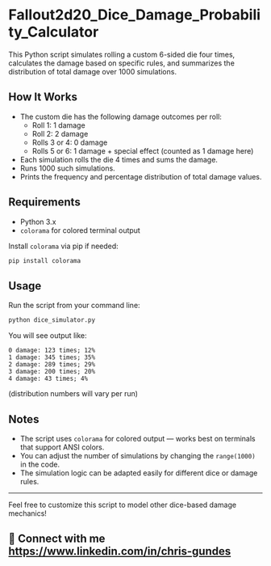 # Fallout2d20_Dice_Damage_Probability_Calculator

This Python script simulates rolling a custom 6-sided die four times, calculates the damage based on specific rules, and summarizes the distribution of total damage over 1000 simulations.

## How It Works

- The custom die has the following damage outcomes per roll:
  - Roll 1: 1 damage
  - Roll 2: 2 damage
  - Rolls 3 or 4: 0 damage
  - Rolls 5 or 6: 1 damage + special effect (counted as 1 damage here)
- Each simulation rolls the die 4 times and sums the damage.
- Runs 1000 such simulations.
- Prints the frequency and percentage distribution of total damage values.

## Requirements

- Python 3.x
- `colorama` for colored terminal output

Install `colorama` via pip if needed:

```bash
pip install colorama
```

## Usage

Run the script from your command line:

```bash
python dice_simulator.py
```

You will see output like:

```
0 damage: 123 times; 12%
1 damage: 345 times; 35%
2 damage: 289 times; 29%
3 damage: 200 times; 20%
4 damage: 43 times; 4%
```

(distribution numbers will vary per run)

## Notes

- The script uses `colorama` for colored output — works best on terminals that support ANSI colors.
- You can adjust the number of simulations by changing the `range(1000)` in the code.
- The simulation logic can be adapted easily for different dice or damage rules.

---

Feel free to customize this script to model other dice-based damage mechanics!

## 🔗 Connect with me https://www.linkedin.com/in/chris-gundes
